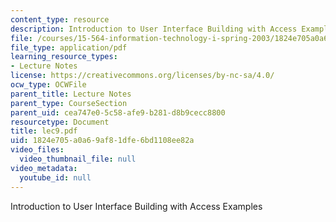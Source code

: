 ```yaml
---
content_type: resource
description: Introduction to User Interface Building with Access Examples
file: /courses/15-564-information-technology-i-spring-2003/1824e705a0a69af81dfe6bd1108ee82a_lec9.pdf
file_type: application/pdf
learning_resource_types:
- Lecture Notes
license: https://creativecommons.org/licenses/by-nc-sa/4.0/
ocw_type: OCWFile
parent_title: Lecture Notes
parent_type: CourseSection
parent_uid: cea747e0-5c58-afe9-b281-d8b9cecc8800
resourcetype: Document
title: lec9.pdf
uid: 1824e705-a0a6-9af8-1dfe-6bd1108ee82a
video_files:
  video_thumbnail_file: null
video_metadata:
  youtube_id: null
---
```

Introduction to User Interface Building with Access Examples